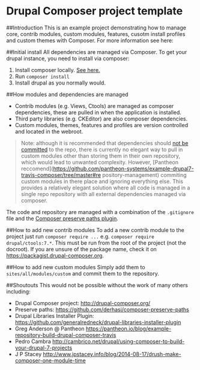 # Drupal Composer project template
##Introduction
This is an example project demonstrating how to manage core, contrib modules, custom modules, features, cusotm install profiles and custom themes with Composer. For more information see here: 

##Initial install
All dependencies are managed via Composer. To get your drupal instance, you need to install via composer:

1. Install composer locally. [See here.](https://getcomposer.org/doc/00-intro.md#installation-linux-unix-osx)
2. Run `composer install`
5. Install drupal as you normally would.

##How modules and dependencies are managed
- Contrib modules (e.g. Views, Ctools) are managed as composer dependencies, these are pulled in when the application is installed.
- Third party libraries (e.g. CKEditor) are also composer dependencies.
- Custom modules, themes, features and profiles are version controlled and located in the webroot.

>Note: although it is recommended that dependencies should [not be committed](https://getcomposer.org/doc/faqs/should-i-commit-the-dependencies-in-my-vendor-directory.md) to the repo, there is currently no elegant way to pull in custom modules other than storing them in their own repository, which would lead to unwanted complexity. However, [Pantheon reccomend](https://github.com/pantheon-systems/example-drupal7-travis-composer/tree/master#re pository-management) commiting custom modules in there place and ignoring everything else. This provides a relatively elegant solution where all code is managed in a single repo repository with all external dependencies managed via composer.

The code and repository are managed with a combination of the `.gitignore` file and the [Composer preserve paths plugin](https://github.com/derhasi/composer-preserve-paths).

##How to add new contrib modules
To add a new contrib module to the project just run `composer require ...` e.g. `composer require drupal/ctools:7.*`. This must be run from the root of the project (not the docroot). If you are unsure of the package name, check it on https://packagist.drupal-composer.org.

##How to add new custom modules
Simply add them to `sites/all/modules/custom` and commit them to the repository.

##Shoutouts
This would not be possible without the work of many others including:

- Drupal Composer project: http://drupal-composer.org/
- Preserve paths: https://github.com/derhasi/composer-preserve-paths
- Drupal Libraries Installer Plugin: https://github.com/generalredneck/drupal-libraries-installer-plugin
- Greg Anderson @ Pantheon https://pantheon.io/blog/example-repository-build-drupal-composer-travis
- Pedro Cambra http://cambrico.net/drupal/using-composer-to-build-your-drupal-7-projects
- J P Stacey http://www.jpstacey.info/blog/2014-08-17/drush-make-composer-one-module-time